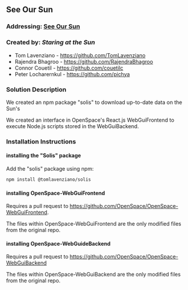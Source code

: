 ## See Our Sun

### Addressing: [See Our Sun](https://github.com/amnh/HackTheSolarSystem/wiki/See-Our-Sun)

### Created by: *Staring at the Sun*
* Tom Lavenziano - https://github.com/TomLavenziano
* Rajendra Bhagroo - https://github.com/RajendraBhagroo
* Connor Couetil - https://github.com/couetilc
* Peter Locharernkul - https://github.com/pichya

### Solution Description

We created an npm package "solis" to download up-to-date data on the Sun's 

We created an interface in OpenSpace's React.js WebGuiFrontend to execute Node.js scripts stored in the WebGuiBackend.


### Installation Instructions

#### installing the "Solis" package

Add the "solis" package using npm:

```bash
npm install @tomlavenziano/solis
```

#### installing OpenSpace-WebGuiFrontend

Requires a pull request to https://github.com/OpenSpace/OpenSpace-WebGuiFrontend.

The files within OpenSpace-WebGuiFrontend are the only modified files from the original repo.

#### installing OpenSpace-WebGuideBackend

Requires a pull request to https://github.com/OpenSpace/OpenSpace-WebGuiBackend

The files within OpenSpace-WebGuiBackend are the only modified files from the original repo.

